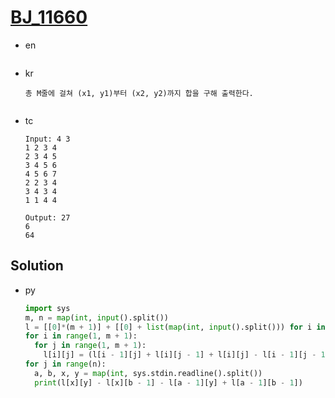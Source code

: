 # [BJ_11660](https://acmicpc.net/problem/11660)

* en

  ```en

  ```

* kr

  ```kr
  총 M줄에 걸쳐 (x1, y1)부터 (x2, y2)까지 합을 구해 출력한다.


  ```

* tc

  ```tc
  Input: 4 3
  1 2 3 4
  2 3 4 5
  3 4 5 6
  4 5 6 7
  2 2 3 4
  3 4 3 4
  1 1 4 4

  Output: 27
  6
  64
  ```

## Solution

* py

  ```py
  import sys
  m, n = map(int, input().split())
  l = [[0]*(m + 1)] + [[0] + list(map(int, input().split())) for i in range(m)]
  for i in range(1, m + 1):
    for j in range(1, m + 1):
      l[i][j] = (l[i - 1][j] + l[i][j - 1] + l[i][j] - l[i - 1][j - 1])
  for j in range(n):
    a, b, x, y = map(int, sys.stdin.readline().split())
    print(l[x][y] - l[x][b - 1] - l[a - 1][y] + l[a - 1][b - 1])
  ```
